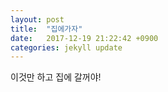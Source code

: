 ```yaml
---
layout: post
title:  "집에가자"
date:   2017-12-19 21:22:42 +0900
categories: jekyll update
---
```


이것만 하고 집에 갈꺼야!